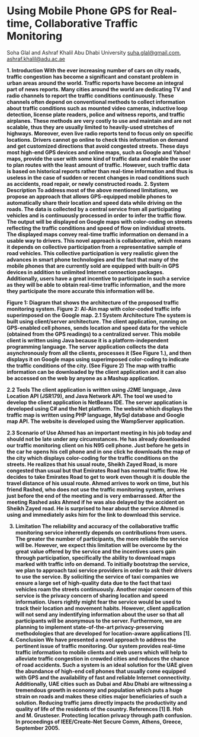 # Using Mobile Phone GPS for Real-time, Collaborative Traffic Monitoring 
Soha Glal and Ashraf Khalil
Abu Dhabi University
suha.glal@gmail.com, ashraf.khalil@adu.ac.ae

<b>1.	Introduction<b>
With the ever increasing number of cars on city roads, traffic congestion has become a significant and constant problem in urban areas around the world. Traffic reports have become an integral part of news reports. Many cities around the world are dedicating TV and radio channels to report the traffic conditions continuously. These channels often depend on conventional methods to collect information about traffic conditions such as mounted video cameras, inductive loop detection, license plate readers, police and witness reports, and traffic airplanes. These methods are very costly to use and maintain and are not scalable, thus they are usually limited to heavily-used stretches of highways. Moreover, even live radio reports tend to focus only on specific locations. Drivers cannot go online to check this information on demand and get customized directions that avoid congested streets. 
These days most high-end GPS devices and online maps, such as Google and Yahoo! maps, provide the user with some kind of traffic data and enable the user to plan routes with the least amount of traffic. However, such traffic data is based on historical reports rather than real-time information and thus is useless in the case of sudden or recent changes in road conditions such as accidents, road repair, or newly constructed roads.
2.	System Description 
To address most of the above mentioned limitations, we propose an approach that allows GPS-equipped mobile phones to automatically share their location and speed data while driving on the roads. The data is collected by a central service from all participating vehicles and is continuously processed in order to infer the traffic flow. The output will be displayed on Google maps with color-coding on streets reflecting the traffic conditions and speed of flow on individual streets. The displayed maps convey real-time traffic information on demand in a usable way to drivers. 
This novel approach is collaborative, which means it depends on collective participation from a representative sample of road vehicles. This collective participation is very realistic given the advances in smart phone technologies and the fact that many of the mobile phones that are currently sold are equipped with built-in GPS devices in addition to unlimited Internet connection packages. Additionally, users have a great incentive to participate in such a service as they will be able to obtain real-time traffic information, and the more they participate the more accurate this information will be. 
 	 
Figure 1: Diagram that shows the architecture of the proposed traffic monitoring system.	Figure 2: Al-Ain map with color-coded traffic info superimposed on the Google map.
2.1 System Architecture 
The system is built using client/server architecture. The client application, running on GPS-enabled cell phones, sends location and speed data for the vehicle (obtained from the GPS readings) to a centralized server. This mobile client is written using Java because it is a platform-independent programming language. The server application collects the data asynchronously from all the clients, 
processes it (See Figure 1.), and then displays it on Google maps using superimposed color-coding to indicate the traffic conditions of the city. (See Figure 2) The map with traffic information can be downloaded by the client application and it can also be accessed on the web by anyone as a Mashup application. 

2.2 Tools 
The client application is written using J2ME language, Java Location API (JSR179), and Java Network API. The tool we used to develop the client application is NetBeans IDE. The server application is developed using C# and the Net platform. The website which displays the traffic map is written using PHP language, MySql database and Google map API. The website is developed using the WampServer application.

2.3 Scenario of Use 
Ahmed has an important meeting in his job today and should not be late under any circumstances. He has already downloaded our traffic monitoring client on his N95 cell phone. Just before he gets in the car he opens his cell phone and in one click he downloads the map of the city which displays color-coding for the traffic conditions on the streets. He realizes that his usual route, Sheikh Zayed Road, is more congested than usual but that Emirates Road has normal traffic flow. He decides to take Emirates Road to get to work even though it is double the travel distance of his usual route. Ahmed arrives to work on time, but his friend Rashed, who does not use the traffic monitoring system, arrives just before the end of the meeting and is very embarrassed. After the meeting Rashed asks Ahmed if he was also delayed by the accident on Sheikh Zayed road. He is surprised to hear about the service Ahmed is using and immediately asks him for the link to download this service.

3.	Limitation 
The reliability and accuracy of the collaborative traffic monitoring service inherently depends on contributions from users. The greater the number of participants, the more reliable the service will be. However, we expect this limitation will be overcome by the great value offered by the service and the incentives users gain through participation, specifically the ability to download maps marked with traffic info on demand. To initially bootstrap the service, we plan to approach taxi service providers in order to ask their drivers to use the service. By soliciting the service of taxi companies we ensure a large set of high-quality data due to the fact that taxi vehicles roam the streets continuously. Another major concern of this service is the privacy concern of sharing location and speed information. Users rightly might fear the service would be used to track their location and movement habits. However, client application will not send any indentifying information about the user so that all participants will be anonymous to the server. Furthermore, we are planning to implement state-of-the-art privacy-preserving methodologies that are developed for location-aware applications [1]. 
4.	 Conclusion
We have presented a novel approach to address the pertinent issue of traffic monitoring. Our system provides real-time traffic information to mobile clients and web users which will help to alleviate traffic congestion in crowded cities and reduces the chance of road accidents. Such a system is an ideal solution for the UAE given the abundance of high-end cell phones that usually come equipped with GPS and the availability of fast and reliable Internet connectivity. Additionally, UAE cities such as Dubai and Abu Dhabi are witnessing a tremendous growth in economy and population which puts a huge strain on roads and makes these cities major beneficiaries of such a solution. Reducing traffic jams directly impacts the productivity and quality of life of the residents of the country.
References
[1] B. Hoh and M. Grusteser. Protecting location privacy through path confusion. In proceedings of IEEE/Create-Net Secure Comm, Athens, Greece, September 2005.
